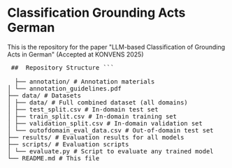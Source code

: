 # Classification Grounding Acts German
This is the repository for the paper "LLM-based Classification of Grounding Acts in German" (Accepted at KONVENS 2025)

<pre lang="markdown"> ##  Repository Structure ```

  ├── annotation/ # Annotation materials
│ └── annotation_guidelines.pdf
├── data/ # Datasets
│ ├── data/ # Full combined dataset (all domains)
│ ├── test_split.csv # In-domain test set
│ ├── train_split.csv # In-domain training set
│ ├── validation_split.csv # In-domain validation set
│ └── outofdomain_eval_data.csv # Out-of-domain test set
├── results/ # Evaluation results for all models
├── scripts/ # Evaluation scripts
│ └── evaluate.py # Script to evaluate any trained model
└── README.md # This file

 


